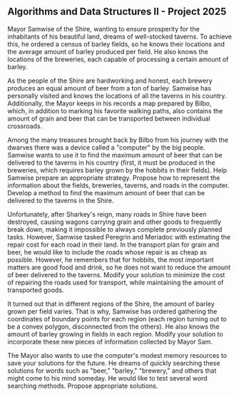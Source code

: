 ## Algorithms and Data Structures II - Project 2025

Mayor Samwise of the Shire, wanting to ensure prosperity for the inhabitants of his beautiful land, dreams of well-stocked taverns. To achieve this, he ordered a census of barley fields, so he knows their locations and the average amount of barley produced per field. He also knows the locations of the breweries, each capable of processing a certain amount of barley.

As the people of the Shire are hardworking and honest, each brewery produces an equal amount of beer from a ton of barley. Samwise has personally visited and knows the locations of all the taverns in his country. Additionally, the Mayor keeps in his records a map prepared by Bilbo, which, in addition to marking his favorite walking paths, also contains the amount of grain and beer that can be transported between individual crossroads.

Among the many treasures brought back by Bilbo from his journey with the dwarves there was a device called a "computer" by the big people. Samwise wants to use it to find the maximum amount of beer that can be delivered to the taverns in his country (first, it must be produced in the breweries, which requires barley grown by the hobbits in their fields). Help Samwise prepare an appropriate strategy. Propose how to represent the information about the fields, breweries, taverns, and roads in the computer. Develop a method to find the maximum amount of beer that can be delivered to the taverns in the Shire.

Unfortunately, after Sharkey's reign, many roads in Shire have been destroyed, causing wagons carrying grain and other goods to frequently break down, making it impossible to always complete previously planned tasks. However, Samwise tasked Peregrin and Meriadoc with estimating the repair cost for each road in their land. In the transport plan for grain and beer, he would like to include the roads whose repair is as cheap as possible. However, he remembers that for hobbits, the most important matters are good food and drink, so he does not want to reduce the amount of beer delivered to the taverns. Modify your solution to minimize the cost of repairing the roads used for transport, while maintaining the amount of transported goods.

It turned out that in different regions of the Shire, the amount of barley grown per field varies. That is why, Samwise has ordered gathering the coordinates of boundary points for each region (each region turning out to be a convex polygon, disconnected from the others). He also knows the amount of barley growing in fields in each region. Modify your solution to incorporate these new pieces of information collected by Mayor Sam.

The Mayor also wants to use the computer's modest memory resources to save your solutions for the future. He dreams of quickly searching these solutions for words such as "beer," "barley," "brewery," and others that might come to his mind someday. He would like to test several word searching methods. Propose appropriate solutions.
